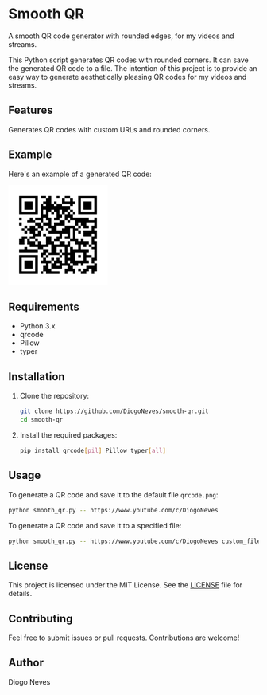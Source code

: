 # Smooth QR

A smooth QR code generator with rounded edges, for my videos and streams.

This Python script generates QR codes with rounded corners. It can save the generated QR code to a file. The intention of this project is to provide an easy way to generate aesthetically pleasing QR codes for my videos and streams.

## Features

Generates QR codes with custom URLs and rounded corners.

## Example

Here's an example of a generated QR code:

<img src="qrcode.png" alt="QR Code" width="200">

## Requirements

- Python 3.x
- qrcode
- Pillow
- typer

## Installation

1. Clone the repository:

    ```sh
    git clone https://github.com/DiogoNeves/smooth-qr.git
    cd smooth-qr
    ```

2. Install the required packages:

    ```sh
    pip install qrcode[pil] Pillow typer[all]
    ```

## Usage

To generate a QR code and save it to the default file `qrcode.png`:

```sh
python smooth_qr.py -- https://www.youtube.com/c/DiogoNeves
```

To generate a QR code and save it to a specified file:

```sh
python smooth_qr.py -- https://www.youtube.com/c/DiogoNeves custom_filename.png
```

## License

This project is licensed under the MIT License. See the [LICENSE](LICENSE) file for details.

## Contributing

Feel free to submit issues or pull requests. Contributions are welcome!

## Author

Diogo Neves
